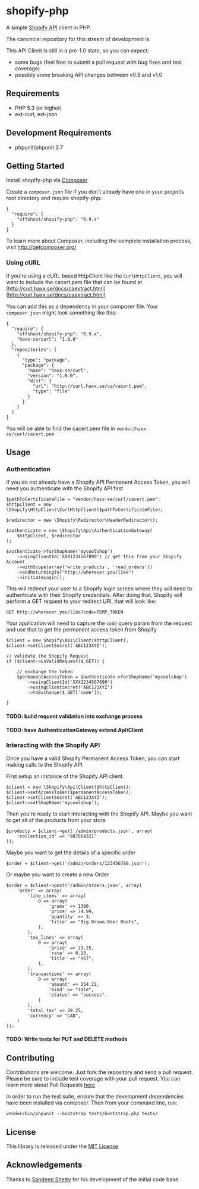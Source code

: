 # shopify-php

A simple [Shopify API](http://api.shopify.com/) client in PHP.

The canoncial repository for this stream of development is

This API Client is still in a pre-1.0 state, so you can expect:
* some bugs (feel free to submit a pull request with bug fixes and test coverage)
* possibly some breaking API changes between v0.9 and v1.0

## Requirements

* PHP 5.3 (or higher)
* ext-curl, ext-json

## Development Requirements

* phpunit/phpunit 3.7

## Getting Started

Install shopify-php via [Composer](http://getcomposer.org/)

Create a `composer.json` file if you don't already have one in your projects
root directory and require shopify-php:

    {
      "require": {
        "offshoot/shopify-php": "0.9.x"
      }
    }

To learn more about Composer, including the complete installation process,
visit http://getcomposer.org/

### Using cURL

If you're using a cURL based HttpClient like the `CurlHttpClient`, you will want
to include the cacert.pem file that can be found at
[http://curl.haxx.se/docs/caextract.html](http://curl.haxx.se/docs/caextract.html)

You can add this as a dependency in your composer file. Your `composer.json`
might look something like this:

    {
      "require": {
        "offshoot/shopify-php": "0.9.x",
        "haxx-se/curl": "1.0.0"
      },
      "repositories": [
        {
          "type": "package",
          "package": {
            "name": "haxx-se/curl",
            "version": "1.0.0",
            "dist": {
              "url": "http://curl.haxx.se/ca/cacert.pem",
              "type": "file"
            }
          }
        }
      ]
    }

You will be able to find the cacert.pem file in `vendor/haxx-se/curl/cacert.pem`

## Usage

### Authentication

If you do not already have a Shopify API Permanent Access Token, you will need
you authenticate with the Shopify API first

    $pathToCertificateFile = "vendor/haxx-se/curl/cacert.pem";
    $httpClient = new \Shopify\HttpClient\CurlHttpClient($pathToCertificateFile);

    $redirector = new \Shopify\Redirector\HeaderRedirector();

    $authenticate = new \Shopify\Api\AuthenticationGateway(
        $httpClient, $redirector
    );

    $authenticate->forShopName('mycoolshop')
        ->usingClientId('XXX1234567890') // get this from your Shopify Account
        ->withScope(array('write_products', 'read_orders'))
        ->andReturningTo("http://wherever.you/like")
        ->initiateLogin();

This will redirect your user to a Shopify login screen where they will need
to authenticate with their Shopify credentials. After doing that, Shopify will
perform a GET request to your redirect URI, that will look like:

    GET http://wherever.you/like?code=TEMP_TOKEN

Your application will need to capture the `code` query param from the request
and use that to get the permanent access token from Shopify

    $client = new Shopify\Api\Client($httpClient);
    $client->setClientSecret('ABC123XYZ');

    // validate the Shopify Request
    if ($client->isValidRequest($_GET)) {

        // exchange the token
        $permanentAccessToken = $authenticate->forShopName('mycoolshop')
            ->usingClientId('XXX1234567890')
            ->usingClientSecret('ABC123XYZ')
            ->toExchange($_GET['code']);

    }

#### TODO: build request validation into exchange process
#### TODO: have AuthenticationGateway extend Api\Client

### Interacting with the Shopify API

Once you have a valid Shopify Permanent Access Token, you can start making calls
to the Shopify API

First setup an instance of the Shopify API client.

    $client = new \Shopify\Api\Client($httpClient);
    $client->setAccessToken($permanentAccessToken);
    $client->setClientSecret('ABC123XYZ');
    $client->setShopName('mycoolshop');

Then you're ready to start interacting with the Shopify API. Maybe you want to
get all of the products from your store

    $products = $client->get('/admin/products.json', array(
        'collection_id' => '987654321'
    ));

Maybe you want to get the details of a specific order

    $order = $client->get('/admin/orders/123456789.json');

Or maybe you want to create a new Order

    $order = $client->post('/admin/orders.json', array(
        'order' => array(
            'line_items' => array(
                0 => array(
                    'grams' => 1300,
                    'price' => 74.99,
                    'quantity' => 3,
                    'title' => "Big Brown Bear Boots",
                ),
            ),
            'tax_lines' => array(
                0 => array(
                    'price' => 29.25,
                    'rate' => 0.13,
                    'title' => "HST",
                ),
            ),
            'transactions' => array(
                0 => array(
                    'amount' => 254.22,
                    'kind' => "sale",
                    'status' => "success",
                )
            ),
            'total_tax' => 29.25,
            'currency' => "CAD",
        )
    ));

#### TODO: Write tests for PUT and DELETE methods

## Contributing

Contributions are welcome. Just fork the repository and send a pull request.
Please be sure to include test coverage with your pull request. You can learn
more about Pull Requests
[here](https://help.github.com/articles/creating-a-pull-request)

In order to run the test suite, ensure that the development dependencies have
been installed via composer. Then from your command line, run:

    vendor/bin/phpunit --bootstrap tests/bootstrap.php tests/

## License

This library is released under the
[MIT License](https://github.com/TeamOffshoot/shopify-php/blob/master/LICENSE.txt)

## Acknowledgements

Thanks to [Sandeep Shetty](https://github.com/sandeepshetty/shopify_api) for
his development of the initial code base.
